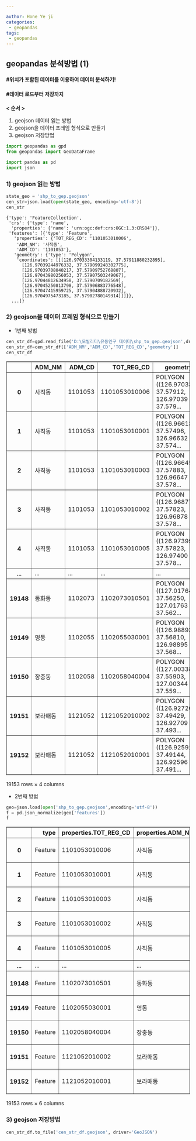 ```yaml
---

author: Hone Ye ji
categories: 
 - geopandas
tags: 
 - geopandas
---
```


## geopandas 분석방법 (1)

#### #위치가 포함된 데이터를 이용하여 데이터 분석하기!
#### #데이터 로드부터 저장까지

**< 순서 >**  
1) geojson 데이터 읽는 방법  
2) geojson을 데이터 프레임 형식으로 만들기  
3) geojson 저장방법  




```python
import geopandas as gpd
from geopandas import GeoDataFrame

import pandas as pd
import json
```

### 1) geojson 읽는 방법


```python
state_geo = 'shp_to_gep.geojson'
cen_str=json.load(open(state_geo, encoding='utf-8'))
cen_str
```




    {'type': 'FeatureCollection',
     'crs': {'type': 'name',
      'properties': {'name': 'urn:ogc:def:crs:OGC:1.3:CRS84'}},
     'features': [{'type': 'Feature',
       'properties': {'TOT_REG_CD': '1101053010006',
        'ADM_NM': '사직동',
        'ADM_CD': '1101053'},
       'geometry': {'type': 'Polygon',
        'coordinates': [[[126.97033304133119, 37.57911880232895],
          [126.97039244976332, 37.579099248302775],
          [126.97039708040217, 37.57909752768807],
          [126.97043980256053, 37.57907503249067],
          [126.97044812634958, 37.5790709182569],
          [126.97045250813798, 37.57906883776548],
          [126.97047415959725, 37.57904888720932],
          [126.9704975473185, 37.57902780149314]]]}},
      ...]}



### 2) geojson을 데이터 프레임 형식으로 만들기
- 1번째 방법


```python
cen_str_df=gpd.read_file('D:\모빌리티\유동인구 데이터\shp_to_gep.geojson',driver='GeoJSON')
cen_str_df=cen_str_df[['ADM_NM','ADM_CD','TOT_REG_CD','geometry']]
cen_str_df
```




<div>
<style scoped>
    .dataframe tbody tr th:only-of-type {
        vertical-align: middle;
    }

    .dataframe tbody tr th {
        vertical-align: top;
    }

    .dataframe thead th {
        text-align: right;
    }
</style>
<table border="1" class="dataframe">
  <thead>
    <tr style="text-align: right;">
      <th></th>
      <th>ADM_NM</th>
      <th>ADM_CD</th>
      <th>TOT_REG_CD</th>
      <th>geometry</th>
    </tr>
  </thead>
  <tbody>
    <tr>
      <th>0</th>
      <td>사직동</td>
      <td>1101053</td>
      <td>1101053010006</td>
      <td>POLYGON ((126.97033 37.57912, 126.97039 37.579...</td>
    </tr>
    <tr>
      <th>1</th>
      <td>사직동</td>
      <td>1101053</td>
      <td>1101053010001</td>
      <td>POLYGON ((126.96613 37.57496, 126.96632 37.574...</td>
    </tr>
    <tr>
      <th>2</th>
      <td>사직동</td>
      <td>1101053</td>
      <td>1101053010003</td>
      <td>POLYGON ((126.96645 37.57883, 126.96647 37.578...</td>
    </tr>
    <tr>
      <th>3</th>
      <td>사직동</td>
      <td>1101053</td>
      <td>1101053010002</td>
      <td>POLYGON ((126.96877 37.57823, 126.96878 37.578...</td>
    </tr>
    <tr>
      <th>4</th>
      <td>사직동</td>
      <td>1101053</td>
      <td>1101053010005</td>
      <td>POLYGON ((126.97399 37.57823, 126.97400 37.578...</td>
    </tr>
    <tr>
      <th>...</th>
      <td>...</td>
      <td>...</td>
      <td>...</td>
      <td>...</td>
    </tr>
    <tr>
      <th>19148</th>
      <td>동화동</td>
      <td>1102073</td>
      <td>1102073010501</td>
      <td>POLYGON ((127.01764 37.56250, 127.01763 37.562...</td>
    </tr>
    <tr>
      <th>19149</th>
      <td>명동</td>
      <td>1102055</td>
      <td>1102055030001</td>
      <td>POLYGON ((126.98893 37.56810, 126.98895 37.568...</td>
    </tr>
    <tr>
      <th>19150</th>
      <td>장충동</td>
      <td>1102058</td>
      <td>1102058040004</td>
      <td>POLYGON ((127.00338 37.55903, 127.00344 37.559...</td>
    </tr>
    <tr>
      <th>19151</th>
      <td>보라매동</td>
      <td>1121052</td>
      <td>1121052010002</td>
      <td>POLYGON ((126.92720 37.49429, 126.92709 37.493...</td>
    </tr>
    <tr>
      <th>19152</th>
      <td>보라매동</td>
      <td>1121052</td>
      <td>1121052010001</td>
      <td>POLYGON ((126.92591 37.49144, 126.92596 37.491...</td>
    </tr>
  </tbody>
</table>
<p>19153 rows × 4 columns</p>
</div>



- 2번째 방법


```python
geo=json.load(open('shp_to_gep.geojson',encoding='utf-8'))
f = pd.json_normalize(geo['features'])
f
```




<div>
<style scoped>
    .dataframe tbody tr th:only-of-type {
        vertical-align: middle;
    }

    .dataframe tbody tr th {
        vertical-align: top;
    }

    .dataframe thead th {
        text-align: right;
    }
</style>
<table border="1" class="dataframe">
  <thead>
    <tr style="text-align: right;">
      <th></th>
      <th>type</th>
      <th>properties.TOT_REG_CD</th>
      <th>properties.ADM_NM</th>
      <th>properties.ADM_CD</th>
      <th>geometry.type</th>
      <th>geometry.coordinates</th>
    </tr>
  </thead>
  <tbody>
    <tr>
      <th>0</th>
      <td>Feature</td>
      <td>1101053010006</td>
      <td>사직동</td>
      <td>1101053</td>
      <td>Polygon</td>
      <td>[[[126.97033304133119, 37.57911880232895], [12...</td>
    </tr>
    <tr>
      <th>1</th>
      <td>Feature</td>
      <td>1101053010001</td>
      <td>사직동</td>
      <td>1101053</td>
      <td>Polygon</td>
      <td>[[[126.96613384750641, 37.574957380849554], [1...</td>
    </tr>
    <tr>
      <th>2</th>
      <td>Feature</td>
      <td>1101053010003</td>
      <td>사직동</td>
      <td>1101053</td>
      <td>Polygon</td>
      <td>[[[126.96645292161898, 37.5788253347882], [126...</td>
    </tr>
    <tr>
      <th>3</th>
      <td>Feature</td>
      <td>1101053010002</td>
      <td>사직동</td>
      <td>1101053</td>
      <td>Polygon</td>
      <td>[[[126.96877457487757, 37.57822935210929], [12...</td>
    </tr>
    <tr>
      <th>4</th>
      <td>Feature</td>
      <td>1101053010005</td>
      <td>사직동</td>
      <td>1101053</td>
      <td>Polygon</td>
      <td>[[[126.9739856241019, 37.57823267082909], [126...</td>
    </tr>
    <tr>
      <th>...</th>
      <td>...</td>
      <td>...</td>
      <td>...</td>
      <td>...</td>
      <td>...</td>
      <td>...</td>
    </tr>
    <tr>
      <th>19148</th>
      <td>Feature</td>
      <td>1102073010501</td>
      <td>동화동</td>
      <td>1102073</td>
      <td>Polygon</td>
      <td>[[[127.01763808390233, 37.562499122782185], [1...</td>
    </tr>
    <tr>
      <th>19149</th>
      <td>Feature</td>
      <td>1102055030001</td>
      <td>명동</td>
      <td>1102055</td>
      <td>Polygon</td>
      <td>[[[126.98892726910591, 37.568102798887075], [1...</td>
    </tr>
    <tr>
      <th>19150</th>
      <td>Feature</td>
      <td>1102058040004</td>
      <td>장충동</td>
      <td>1102058</td>
      <td>Polygon</td>
      <td>[[[127.00338472431302, 37.559025029043795], [1...</td>
    </tr>
    <tr>
      <th>19151</th>
      <td>Feature</td>
      <td>1121052010002</td>
      <td>보라매동</td>
      <td>1121052</td>
      <td>Polygon</td>
      <td>[[[126.92719682242266, 37.494286392496186], [1...</td>
    </tr>
    <tr>
      <th>19152</th>
      <td>Feature</td>
      <td>1121052010001</td>
      <td>보라매동</td>
      <td>1121052</td>
      <td>Polygon</td>
      <td>[[[126.92590640761341, 37.49143781173751], [12...</td>
    </tr>
  </tbody>
</table>
<p>19153 rows × 6 columns</p>
</div>



### 3) geojson 저장방법


```python
cen_str_df.to_file('cen_str_df.geojson', driver='GeoJSON')
```
<!--stackedit_data:
eyJoaXN0b3J5IjpbLTg5Nzc5NTAxMF19
-->